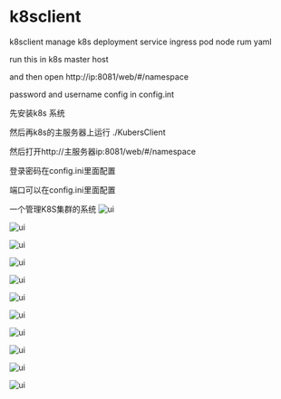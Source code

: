 # k8sclient
k8sclient manage k8s deployment service ingress pod node rum yaml


run this in k8s master host

and then open  http://ip:8081/web/#/namespace

password and username config in config.int

先安装k8s 系统

然后再k8s的主服务器上运行 ./KubersClient   

然后打开http://主服务器ip:8081/web/#/namespace

登录密码在config.ini里面配置

端口可以在config.ini里面配置


一个管理K8S集群的系统
![ui](https://github.com/zzxap/k8sclient/blob/master/png/10.PNG)

![ui](https://github.com/zzxap/k8sclient/blob/master/png/1.PNG)

![ui](https://github.com/zzxap/k8sclient/blob/master/png/2.PNG)

![ui](https://github.com/zzxap/k8sclient/blob/master/png/3.PNG)

![ui](https://github.com/zzxap/k8sclient/blob/master/png/4.PNG)

![ui](https://github.com/zzxap/k8sclient/blob/master/png/5.PNG)

![ui](https://github.com/zzxap/k8sclient/blob/master/png/6.PNG)

![ui](https://github.com/zzxap/k8sclient/blob/master/png/7.PNG)

![ui](https://github.com/zzxap/k8sclient/blob/master/png/8.PNG)

![ui](https://github.com/zzxap/k8sclient/blob/master/png/9.PNG)

![ui](https://github.com/zzxap/TraefikUI/blob/master/images/wechat.jpg)
